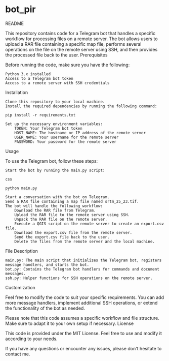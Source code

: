 # bot_pir

README

This repository contains code for a Telegram bot that handles a specific workflow for processing files on a remote server. The bot allows users to upload a RAR file containing a specific map file, performs several operations on the file on the remote server using SSH, and then provides the processed file back to the user.
Prerequisites

Before running the code, make sure you have the following:

    Python 3.x installed
    Access to a Telegram bot token
    Access to a remote server with SSH credentials

Installation

    Clone this repository to your local machine.
    Install the required dependencies by running the following command:

    pip install -r requirements.txt

    Set up the necessary environment variables:
        TOKEN: Your Telegram bot token
        HOST_NAME: The hostname or IP address of the remote server
        USER_NAME: Your username for the remote server
        PASSWORD: Your password for the remote server

Usage

To use the Telegram bot, follow these steps:

    Start the bot by running the main.py script:

    css

    python main.py

    Start a conversation with the bot on Telegram.
    Send a RAR file containing a map file named srtm_25_23.tif.
    The bot will handle the following workflow:
        Download the RAR file from Telegram.
        Upload the RAR file to the remote server using SSH.
        Unpack the RAR file on the remote server.
        Execute a QGIS script on the remote server to create an export.csv file.
        Download the export.csv file from the remote server.
        Send the export.csv file back to the user.
        Delete the files from the remote server and the local machine.

File Description

    main.py: The main script that initializes the Telegram bot, registers message handlers, and starts the bot.
    bot.py: Contains the Telegram bot handlers for commands and document messages.
    ssh.py: Helper functions for SSH operations on the remote server.

Customization

Feel free to modify the code to suit your specific requirements. You can add more message handlers, implement additional SSH operations, or extend the functionality of the bot as needed.

Please note that this code assumes a specific workflow and file structure. Make sure to adapt it to your own setup if necessary.
License

This code is provided under the MIT License. Feel free to use and modify it according to your needs.

If you have any questions or encounter any issues, please don't hesitate to contact me.
